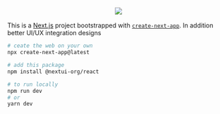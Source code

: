 <p align="start">
<h3 border-radius="30px" height="50px" align="center"><img src="https://raw.githubusercontent.com/la-niina/IIo/main/public/la-niina.png"/></h3>
</p>

This is a [Next.js](https://nextjs.org/) project bootstrapped with [`create-next-app`](https://github.com/vercel/next.js/tree/canary/packages/create-next-app).
In addition better UI/UX integration designs 

```bash
# ceate the web on your own
npx create-next-app@latest

# add this package
npm install @nextui-org/react

# to run locally 
npm run dev
# or
yarn dev
```
